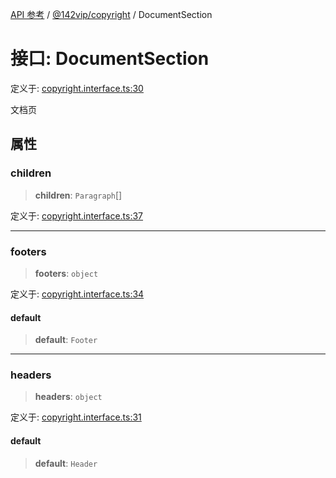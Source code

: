 [API 参考](../../../index.md) / [@142vip/copyright](../index.md) / DocumentSection

# 接口: DocumentSection

定义于: [copyright.interface.ts:30](https://github.com/142vip/core-x/blob/bdff6769b69266ddfe7392709afaa643b39c00f4/packages/copyright/src/copyright.interface.ts#L30)

文档页

## 属性

### children

> **children**: `Paragraph`[]

定义于: [copyright.interface.ts:37](https://github.com/142vip/core-x/blob/bdff6769b69266ddfe7392709afaa643b39c00f4/packages/copyright/src/copyright.interface.ts#L37)

***

### footers

> **footers**: `object`

定义于: [copyright.interface.ts:34](https://github.com/142vip/core-x/blob/bdff6769b69266ddfe7392709afaa643b39c00f4/packages/copyright/src/copyright.interface.ts#L34)

#### default

> **default**: `Footer`

***

### headers

> **headers**: `object`

定义于: [copyright.interface.ts:31](https://github.com/142vip/core-x/blob/bdff6769b69266ddfe7392709afaa643b39c00f4/packages/copyright/src/copyright.interface.ts#L31)

#### default

> **default**: `Header`
